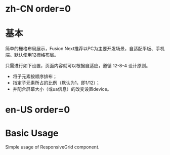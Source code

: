 # zh-CN order=0

# 基本

简单的栅格布局展示，Fusion Next推荐以PC为主要开发场景，自适配平板、手机端。默认使用12栅格布局。

只需进行如下设置，页面内容就可以根据自适应，遵循 12-8-4 设计原则。

-   将子元素按顺序排布；
-   指定子元素所占的比例（默认为1，即1/12）；
-   并配合屏幕大小（或ua信息）的改变设置device。

# en-US order=0

# Basic Usage

Simple usage of ResponsiveGrid component.
